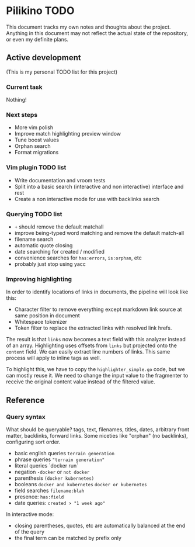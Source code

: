 # Pilikino TODO

This document tracks my own notes and thoughts about the project. Anything in this document may not reflect the actual state of the repository, or even my definite plans.

## Active development

(This is my personal TODO list for this project)

### Current task

Nothing!

### Next steps

- More vim polish
- Improve match highlighting preview window
- Tune boost values
- Orphan search
- Format migrations

### Vim plugin TODO list

- Write documentation and vroom tests
- Split into a basic search (interactive and non interactive) interface and rest
- Create a non interactive mode for use with backlinks search

### Querying TODO list

- `+` should remove the default matchall
- improve being-typed word matching and remove the default match-all
- filename search
- automatic quote closing
- date searching for created / modified
- convenience searches for `has:errors`, `is:orphan`, etc
- probably just stop using yacc

### Improving highlighting

In order to identify locations of links in documents, the pipeline will look like this:

- Character filter to remove everything except markdown link source at same position in document
- Whitespace tokenizer
- Token filter to replace the extracted links with resolved link hrefs.

The result is that `links` now becomes a text field with this analyzer instead of an array. Highlighting uses offsets from `links` but projected onto the `content` field. We can easily extract line numbers of links. This same process will apply to inline tags as well.

To highlight this, we have to copy the `highlighter_simple.go` code, but we can mostly reuse it. We need to change the input value to the fragmenter to receive the original content value instead of the filtered value.

## Reference

### Query syntax

What should be queryable? tags, text, filenames, titles, dates, arbitrary front matter, backlinks, forward links. Some niceties like "orphan" (no backlinks), configuring sort order.

- basic english queries `terrain generation`
- phrase queries `"terrain generation"`
- literal queries \`docker run\`
- negation `-docker` or `not docker`
- parenthesis `(docker kubernetes)`
- booleans `docker and kubernetes` `docker or kubernetes`
- field searches `filename:blah`
- presence: `has:field`
- date queries: `created > "1 week ago"`

In interactive mode:

- closing parentheses, quotes, etc are automatically balanced at the end of the query
- the final term can be matched by prefix only
